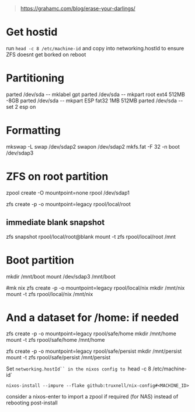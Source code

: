 > https://grahamc.com/blog/erase-your-darlings/

# Get hostid

run `head -c 8 /etc/machine-id`
and copy into networking.hostId to ensure ZFS doesnt get borked on reboot

# Partitioning

parted /dev/sda -- mklabel gpt
parted /dev/sda -- mkpart root ext4 512MB -8GB
parted /dev/sda -- mkpart ESP fat32 1MB 512MB
parted /dev/sda -- set 2 esp on

# Formatting

mkswap -L swap /dev/sdap2
swapon /dev/sdap2
mkfs.fat -F 32 -n boot /dev/sdap3

# ZFS on root partition

zpool create -O mountpoint=none rpool /dev/sdap1

zfs create -p -o mountpoint=legacy rpool/local/root

## immediate blank snapshot

zfs snapshot rpool/local/root@blank
mount -t zfs rpool/local/root /mnt

# Boot partition

mkdir /mnt/boot
mount /dev/sdap3 /mnt/boot

#mk nix
zfs create -p -o mountpoint=legacy rpool/local/nix
mkdir /mnt/nix
mount -t zfs rpool/local/nix /mnt/nix

# And a dataset for /home: if needed

zfs create -p -o mountpoint=legacy rpool/safe/home
mkdir /mnt/home
mount -t zfs rpool/safe/home /mnt/home

zfs create -p -o mountpoint=legacy rpool/safe/persist
mkdir /mnt/persist
mount -t zfs rpool/safe/persist /mnt/persist

Set ` networking.hostId`` in the nixos config to  `head -c 8 /etc/machine-id`

    nixos-install --impure --flake github:truxnell/nix-config#<MACHINE_ID>

consider a nixos-enter to import a zpool if required (for NAS) instead of rebooting post-install
